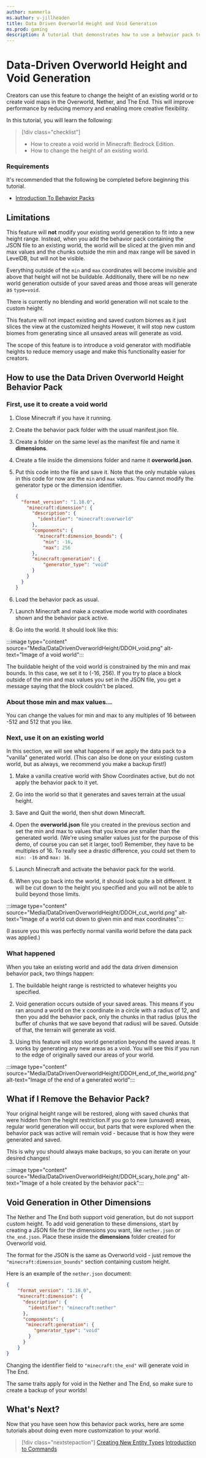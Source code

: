 ```yaml
---
author: mammerla
ms.author: v-jillheaden
title: Data Driven Overworld Height and Void Generation
ms.prod: gaming
description: A tutorial that demonstrates how to use a behavior pack to constrain the height of a world and generate void maps.
---
```


# Data-Driven Overworld Height and Void Generation

Creators can use this feature to change the height of an existing world or to create void maps in the Overworld, Nether, and The End. This will improve performance by reducing memory and enabling more creative flexibility.

In this tutorial, you will learn the following:

> [!div class="checklist"]
>
> - How to create a void world in Minecraft: Bedrock Edition.
> - How to change the height of an existing world.

### Requirements

It's recommended that the following be completed before beginning this tutorial.

- [Introduction To Behavior Packs](ResourcePack.md)

## Limitations

This feature will **not** modify your existing world generation to fit into a new height range. Instead, when you add the behavior pack containing the JSON file to an existing world, the world will be sliced at the given min and max values and the chunks outside the min and max range will be saved in LevelDB, but will not be visible.

Everything outside of the `min` and `max` coordinates will become invisible and above that height will not be buildable. Additionally, there will be no new world generation outside of your saved areas and those areas will generate as `type=void`.

There is currently no blending and world generation will not scale to the custom height.

This feature will not impact existing and saved custom biomes as it just slices the view at the customized heights However, it will stop new custom biomes from generating since all unsaved areas will generate as void.

The scope of this feature is to introduce a void generator with modifiable heights to reduce memory usage and make this functionality easier for creators.

## How to use the Data Driven Overworld Height Behavior Pack

### First, use it to create a void world

1. Close Minecraft if you have it running.

1. Create the behavior pack folder with the usual manifest.json file.

1. Create a folder on the same level as the manifest file and name it **dimensions**.

1. Create a file inside the dimensions folder and name it **overworld.json**.

1. Put this code into the file and save it. Note that the only mutable values in this code for now are the `min` and `max` values. You cannot modify the generator type or the dimension identifier.

    ```json
    {
      "format_version": "1.18.0",
        "minecraft:dimension": {
          "description": {
            "identifier": "minecraft:overworld"
          },
          "components": {
            "minecraft:dimension_bounds": {
              "min": -16,
              "max": 256
          },
          "minecraft:generation": {
              "generator_type": "void"
          }
        }
      }
    }
    ```

1. Load the behavior pack as usual.

1. Launch Minecraft and make a creative mode world with coordinates shown and the behavior pack active.

1. Go into the world. It should look like this:

:::image type="content" source="Media/DataDrivenOverworldHeight/DDOH_void.png" alt-text="Image of a void world":::

The buildable height of the void world is constrained by the min and max bounds. In this case, we set it to (-16, 256). If you try to place a block outside of the min and max values you set in the JSON file, you get a message saying that the block couldn't be placed.

### About those min and max values...

You can change the values for min and max to any multiples of 16 between -512 and 512 that you like.

### Next, use it on an existing world

In this section, we will see what happens if we apply the data pack to a "vanilla" generated world. (This can also be done on your existing custom world, but as always, we recommend you make a backup first!)

1. Make a vanilla creative world with Show Coordinates active, but do not apply the behavior pack to it yet.

2. Go into the world so that it generates and saves terrain at the usual height.

3. Save and Quit the world, then shut down Minecraft.

4. Open the **overworld.json** file you created in the previous section and set the min and max to values that you know are smaller than the generated world. (We're using smaller values just for the purpose of this demo, of course you can set it larger, too!) Remember, they have to be multiples of 16. To really see a drastic difference, you could set them to `min: -16` and `max: 16`.

5. Launch Minecraft and activate the behavior pack for the world.

6. When you go back into the world, it should look quite a bit different. It will be cut down to the height you specified and you will not be able to build beyond those limits.

:::image type="content" source="Media/DataDrivenOverworldHeight/DDOH_cut_world.png" alt-text="Image of a world cut down to given min and max coordinates":::

(I assure you this was perfectly normal vanilla world before the data pack was applied.)

### What happened

When you take an existing world and add the data driven dimension behavior pack, two things happen:

1. The buildable height range is restricted to whatever heights you specified.

1. Void generation occurs outside of your saved areas. This means if you ran around a world on the x coordinate in a circle with a radius of 12, and then you add the behavior pack, only the chunks in that radius (plus the buffer of chunks that we save beyond that radius) will be saved. Outside of that, the terrain will generate as void.

1. Using this feature will stop world generation beyond the saved areas. It works by generating any new areas as a void. You will see this if you run to the edge of originally saved our areas of your world. 
 
:::image type="content" source="Media/DataDrivenOverworldHeight/DDOH_end_of_the_world.png" alt-text="Image of the end of a generated world":::

## What if I Remove the Behavior Pack?

Your original height range will be restored, along with saved chunks that were hidden from the height restriction.If you go to new (unsaved) areas, regular world generation will occur, but parts that were explored when the behavior pack was active will remain void - because that is how they were generated and saved.

This is why you should always make backups, so you can iterate on your desired changes!

:::image type="content" source="Media/DataDrivenOverworldHeight/DDOH_scary_hole.png" alt-text="Image of a hole created by the behavior pack":::

## Void Generation in Other Dimensions

The Nether and The End both support void generation, but do not support custom height. To add void generation to these dimensions, start by creating a JSON file for the dimensions you want, like `nether.json` or `the_end.json`. Place these inside the **dimensions** folder created for Overworld void.

The format for the JSON is the same as Overworld void - just remove the `"minecraft:dimension_bounds"` section containing custom height.

Here is an example of the `nether.json` document:

```json
{
    "format_version": "1.18.0",
    "minecraft:dimension": {
      "description": {
        "identifier": "minecraft:nether"
      },
      "components": {
       "minecraft:generation": {
          "generator_type": "void"
        }
      }
    }
}
```

Changing the identifier field to `"minecraft:the_end"` will generate void in The End.

The same traits apply for void in the Nether and The End, so make sure to create a backup of your worlds!

## What's Next?

Now that you have seen how this behavior pack works, here are some tutorials about doing even more customization to your world.

> [!div class="nextstepaction"]
> [Creating New Entity Types](introductiontoaddentity.md)
> [Introduction to Commands](CommandsIntroduction.md)
